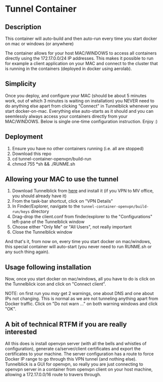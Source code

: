 # Tunnel Container

## Description

This container will auto-build and then auto-run every time you start docker on mac or windows (or anywhere)

The container allows for your host MAC/WINDOWS to access all containers directly using the 172.17.0.0/24 IP addresses. This makes it possible to run for example a client application on your MAC and connect to the cluster that is running in the containers (deployed in docker using aerolab).

## Simplicity

Once you deploy, and configure your MAC (should be about 5 minutes work,  out of which 3 minutes is waiting on installation) you NEVER need to do anything else apart from clicking "Connect" in Tunnelblick whenever you start docker-on-mac. Everything else auto-starts as it should and you can seemlessly always access your containers directly from your MAC/WINDOWS. Below is single one-time configuration instruction. Enjoy :)

## Deployment

1. Ensure you have no other containers running (i.e. all are stopped)
2. Download this repo
3. cd tunnel-container-openvpn/build-run
4. chmod 755 *sh && ./RUNME.sh

## Allowing your MAC to use the tunnel

1. Download Tunnelblick from [here](https://tunnelblick.net/) and install it (if you VPN to MV office, you should already have it)
2. From the task-bar shortcut, click on "VPN Details"
3. In Finder/Explorer, navigate to the `tunnel-container-openvpn/build-run/keys` directory
4. Drag-drop the client.conf from finder/explorer to the "Configurations" left-pane of the Tunnelblick window
5. Choose either "Only Me" or "All Users", not really important
6. Close the Tunnelblick window

And that's it, from now on, every time you start docker on mac/windows, this special container will auto-start (you never need to run RUNME.sh or any such thing again).

## Usage following installation

Now, once you start docker on mac/windows, all you have to do is click on the Tunnelblick icon and click on "Connect client".

NOTE: on first run you *may* get 2 warnings, one about DNS and one about IPs not changing. This is normal as we are not tunneling anything apart from Docker traffic. Click on "Do not warn ..." on both warning windows and click "OK".

## A bit of technical RTFM if you are really interested

All this does is install openvpn server (with all the bells and whistles of configuration), generate ca/server/client certificates and export the certificates to your machine. The server configuration has a route to force Docker IP range to go through this VPN tunnel (and nothing else). Tunnelblick is a GUI for openvpn, so really you are just connecting to openvpn server in a container from openvpn client on your host machine, allowing a 172.17.0.0/16 route to travers through.
